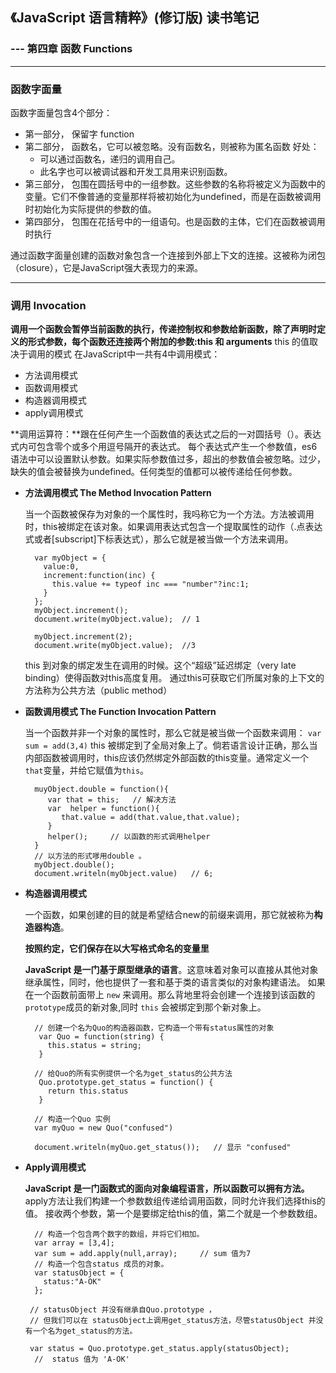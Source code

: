 ## 《JavaScript 语言精粹》(修订版) 读书笔记 ##
### --- 第四章 函数 Functions  ###
---

### 函数字面量 ###
 函数字面量包含4个部分：
  - 第一部分， 保留字 function
  - 第二部分， 函数名，它可以被忽略。没有函数名，则被称为匿名函数
      好处：
      - 可以通过函数名，递归的调用自己。
      - 此名字也可以被调试器和开发工具用来识别函数。
  - 第三部分， 包围在圆括号中的一组参数。这些参数的名称将被定义为函数中的变量。它们不像普通的变量那样将被初始化为undefined，而是在函数被调用时初始化为实际提供的参数的值。
  - 第四部分， 包围在花括号中的一组语句。也是函数的主体，它们在函数被调用时执行

通过函数字面量创建的函数对象包含一个连接到外部上下文的连接。这被称为闭包（closure），它是JavaScript强大表现力的来源。
***

### 调用 Invocation ###

**调用一个函数会暂停当前函数的执行，传递控制权和参数给新函数，除了声明时定义的形式参数，每个函数还连接两个附加的参数:this 和 arguments**
 this 的值取决于调用的模式
 在JavaScript中一共有4中调用模式：
  - 方法调用模式
  - 函数调用模式
  - 构造器调用模式
  - apply调用模式

**调用运算符：**跟在任何产生一个函数值的表达式之后的一对圆括号（）。表达式内可包含零个或多个用逗号隔开的表达式。 每个表达式产生一个参数值，es6语法中可以设置默认参数。如果实际参数值过多，超出的参数值会被忽略。过少，缺失的值会被替换为undefined。任何类型的值都可以被传递给任何参数。

- **方法调用模式 The Method Invocation Pattern**

  当一个函数被保存为对象的一个属性时，我吗称它为一个方法。方法被调用时，this被绑定在该对象。如果调用表达式包含一个提取属性的动作（.点表达式或者[subscript]下标表达式），那么它就是被当做一个方法来调用。

  ```
    var myObject = {
      value:0,
      increment:function(inc) {
        this.value += typeof inc === "number"?inc:1;
      }
    };
    myObject.increment();
    document.write(myObject.value);  // 1

    myObject.increment(2);
    document.write(myObject.value);  //3

  ```
   this 到对象的绑定发生在调用的时候。这个“超级”延迟绑定（very late binding）使得函数对this高度复用。
   通过this可获取它们所属对象的上下文的方法称为公共方法（public method）

- **函数调用模式 The Function Invocation Pattern**

  当一个函数并非一个对象的属性时，那么它就是被当做一个函数来调用：
   `var sum = add(3,4)`
  this 被绑定到了全局对象上了。倘若语言设计正确，那么当内部函数被调用时，this应该仍然绑定外部函数的this变量。通常定义一个 `that`变量，并给它赋值为`this`。
   ```
     muyObject.double = function(){
        var that = this;   // 解决方法
        var  helper = function(){
           that.value = add(that.value,that.value);
        }
        helper();     // 以函数的形式调用helper
     }
     // 以方法的形式嗲用double 。
     myObject.double();
     document.writeln(myObject.value)   // 6;
   ```

- **构造器调用模式**

   一个函数，如果创建的目的就是希望结合new的前缀来调用，那它就被称为**构造器构造**。

  **按照约定，它们保存在以大写格式命名的变量里**

  **JavaScript 是一门基于原型继承的语言**。这意味着对象可以直接从其他对象继承属性，同时，他也提供了一套和基于类的语言类似的对象构建语法。
  如果在一个函数前面带上 `new` 来调用。那么背地里将会创建一个连接到该函数的 `prototype`成员的新对象,同时 `this` 会被绑定到那个新对象上。

    ```
      // 创建一个名为Quo的构造器函数，它构造一个带有status属性的对象
       var Quo = function(string) {
         this.status = string;
       }

      // 给Quo的所有实例提供一个名为get_status的公共方法
       Quo.prototype.get_status = function() {
         return this.status
       }

      // 构造一个Quo 实例
      var myQuo = new Quo("confused")

      document.writeln(myQuo.get_status());   // 显示 "confused"
    ```

- **Apply调用模式**

  **JavaScript 是一门函数式的面向对象编程语言，所以函数可以拥有方法。**
  apply方法让我们构建一个参数数组传递给调用函数，同时允许我们选择this的值。
  接收两个参数，第一个是要绑定给this的值，第二个就是一个参数数组。
  ```
    // 构造一个包含两个数字的数组，并将它们相加。
    var array = [3,4];
    var sum = add.apply(null,array);     // sum 值为7
    // 构造一个包含status 成员的对象。
    var statusObject = {
      status:"A-OK"
    };

   // statusObject 并没有继承自Quo.prototype ，
   // 但我们可以在 statusObject上调用get_status方法，尽管statusObject 并没有一个名为get_status的方法。

   var status = Quo.prototype.get_status.apply(statusObject);
    //  status 值为 'A-OK'

   ```

   
